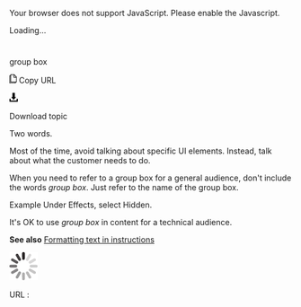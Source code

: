 Your browser does not support JavaScript. Please enable the Javascript.

Loading...

# 

group box

![Copy URL](media/group-box/Copy.png)
Copy URL

![Download](media/group-box/Download.png)

Download topic

Two words.

Most of the time, avoid talking about specific UI elements. Instead, talk about what the customer needs to do. 

When you need to refer to a group box for a general audience, don't include the words *group box*. Just refer to the name of the group box. 

Example Under Effects, select Hidden.

It's OK to use *group box* in content for a technical audience.

**See also** [Formatting text in instructions](https://worldready.cloudapp.net/Styleguide/Read?id=2700&topicid=29014)

![In progress](media/group-box/activity-large.gif)

URL :
